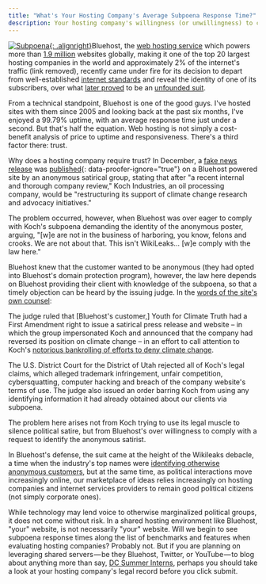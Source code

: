 ```yaml
---
title: "What's Your Hosting Company's Average Subpoena Response Time?"
description: Your hosting company's willingness (or unwillingness) to comply with Subpoenas may soon be seen as a competitive feature.
---
```


[![Subpoena](http://farm1.staticflickr.com/157/391427627_62f2a23df4_n.jpg){: .alignright}](http://www.flickr.com/photos/timsamoff/391427627/)Bluehost, the [web hosting service](http://en.wikipedia.org/wiki/Web_hosting_service) which powers more than [1.9 million](http://en.wikipedia.org/wiki/Bluehost) websites globally, making it one of the top 20 largest hosting companies in the world and approximately 2% of the internet's traffic (link removed), recently came under fire for its decision to depart from well-established [internet standards](http://pubcit.typepad.com/clpblog/2010/07/two-new-cases-on-internet-anonymity.html) and reveal the identity of one of its subscribers, over what [later proved](http://www.sltrib.com/sltrib/money/51780456-79/koch-company-judge-federal.html.csp) to be an [unfounded suit](http://pubcit.typepad.com/files/kochindustries.pdf).

From a technical standpoint, Bluehost is one of the good guys. I've hosted sites with them since 2005 and looking back at the past six months, I've enjoyed a 99.79% uptime, with an average response time just under a second. But that's half the equation. Web hosting is not simply a cost-benefit analysis of price to uptime and responsiveness. There's a third factor there: trust.

Why does a hosting company require trust? In December, a [fake news release](http://www.scribd.com/doc/45044630/Koch-Industries-on-Climate-Science) was [published](http://www.nytimes.com/2011/02/14/business/media/14link.html?_r=1){: data-proofer-ignore="true"} on a Bluehost powered site by an anonymous satirical group, stating that after "a recent internal and thorough company review," Koch Industries, an oil processing company, would be "restructuring its support of climate change research and advocacy initiatives."

The problem occurred, however, when Bluehost was over eager to comply with Koch's subpoena demanding the identity of the anonymous poster, arguing, "\[w]e are not in the business of harboring, you know, felons and crooks. We are not about that. This isn't WikiLeaks… \[w]e comply with the law here."

Bluehost knew that the customer wanted to be anonymous (they had opted into Bluehost's domain protection program), however, the law here depends on Bluehost providing their client with knowledge of the subpoena, so that a timely objection can be heard by the issuing judge. In the [words of the site's own counsel](http://pubcit.typepad.com/clpblog/2011/05/federal-court-dismisses-koch-brothers-trademark-suit-over-climate-change-prank.html):

The judge ruled that \[Bluehost's customer,] Youth for Climate Truth had a First Amendment right to issue a satirical press release and website – in which the group impersonated Koch and announced that the company had reversed its position on climate change – in an effort to call attention to Koch's [notorious bankrolling of efforts to deny climate change](http://www.greenpeace.org/usa/en/campaigns/global-warming-and-energy/polluterwatch/koch-industries/).

The U.S. District Court for the District of Utah rejected all of Koch's legal claims, which alleged trademark infringement, unfair competition, cybersquatting, computer hacking and breach of the company website's terms of use. The judge also issued an order barring Koch from using any identifying information it had already obtained about our clients via subpoena.

The problem here arises not from Koch trying to use its legal muscle to silence political satire, but from Bluehost's over willingness to comply with a request to identify the anonymous satirist.

In Bluehost's defense, the suit came at the height of the Wikileaks debacle, a time when the industry's top names were [identifying otherwise anonymous customers](http://ben.balter.com/2011/01/11/twitter-goes-to-bat-for-wikileaks/), but at the same time, as political interactions move increasingly online, our marketplace of ideas relies increasingly on hosting companies and internet services providers to remain good political citizens (not simply corporate ones).

While technology may lend voice to otherwise marginalized political groups, it does not come without risk. In a shared hosting environment like Bluehost, "your" website, is not necessarily "your" website. Will we begin to see subpoena response times along the list of benchmarks and features when evaluating hosting companies? Probably not. But if you are planning on leveraging shared servers — be they Bluehost, Twitter, or YouTube — to blog about anything more than say, [DC Summer Interns](http://dcinterns.blogspot.com/), perhaps you should take a look at your hosting company's legal record before you click submit.
